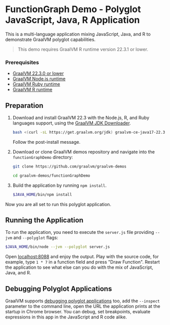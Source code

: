 # FunctionGraph Demo - Polyglot JavaScript, Java, R Application

This is a multi-language application mixing JavaScript, Java, and R to demonstrate GraalVM polyglot capabilities. 

> This demo requires GraalVM R runtime version 22.3.1 or lower.

### Prerequisites

- [GraalVM 22.3.0 or lower](https://www.graalvm.org/)
- [GraalVM Node.js runtime](https://www.graalvm.org/22.3/reference-manual/js/NodeJS/)
- [GraalVM Ruby runtime](https://www.graalvm.org/22.3/reference-manual/ruby/)
- [GraalVM R runtime](https://www.graalvm.org/22.3/reference-manual/r/)

## Preparation

1. Download and install GraalVM 22.3 with the Node.js, R, and Ruby languages support, using the [GraalVM JDK Downloader](https://github.com/graalvm/graalvm-jdk-downloader).
    ```bash
    bash <(curl -sL https://get.graalvm.org/jdk) graalvm-ce-java17-22.3.0 -c 'nodejs,R,ruby'
    ```
    Follow the post-install message.

2. Download or clone GraalVM demos repository and navigate into the `functionGraphDemo` directory:
    ```bash
    git clone https://github.com/graalvm/graalvm-demos
    ```
    ```bash
    cd graalvm-demos/functionGraphDemo
    ```

3. Build the application by running `npm install`.
    ```bash
    $JAVA_HOME/bin/npm install
    ```

Now you are all set to run this polyglot application.

## Running the Application

To run the application, you need to execute the `server.js` file providing  `--jvm` and `--polyglot` flags:

```bash
$JAVA_HOME/bin/node --jvm --polyglot server.js
```

Open [localhost:8088](http://localhost:8088/) and enjoy the output.
Play with the source code, for example, type `1 * 7` in a function field and press "Draw Function".
Restart the application to see what else can you do with the mix of JavaScript, Java, and R.

## Debugging Polyglot Applications

GraalVM supports [debugging polyglot applications](https://www.graalvm.org/22.3/tools/chrome-debugger/) too, add the `--inspect` parameter to the command line, open the URL the application prints at the startup in Chrome browser. You can debug, set breakpoints, evaluate expressions in this app in the JavaScript and R code alike.
